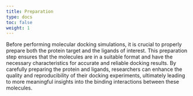 ```yaml
---
title: Preparation
type: docs
toc: false
weight: 1
---
```


Before performing molecular docking simulations, it is crucial to properly prepare both the protein target and the ligands of interest.
This preparation step ensures that the molecules are in a suitable format and have the necessary characteristics for accurate and reliable docking results.
By carefully preparing the protein and ligands, researchers can enhance the quality and reproducibility of their docking experiments, ultimately leading to more meaningful insights into the binding interactions between these molecules.
